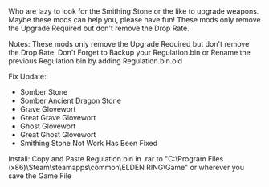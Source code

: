 #
Who are lazy to look for the Smithing Stone or the like to upgrade weapons. Maybe these mods can help you, please have fun! These mods only remove the Upgrade Required but don't remove the Drop Rate.   

Notes: 
These mods only remove the Upgrade Required but don't remove the Drop Rate. Don't Forget to Backup your Regulation.bin or Rename the previous Regulation.bin by adding Regulation.bin.old  

Fix Update: 
- Somber Stone 
- Somber Ancient Dragon Stone 
- Grave Glovewort 
- Great Grave Glovewort
- Ghost Glovewort 
- Great Ghost Glovewort
- Smithing Stone Not Work Has Been Fixed

Install: 
Copy and Paste Regulation.bin in .rar to 
"C:\Program Files (x86)\Steam\steamapps\common\ELDEN RING\Game" or wherever you save the Game File
